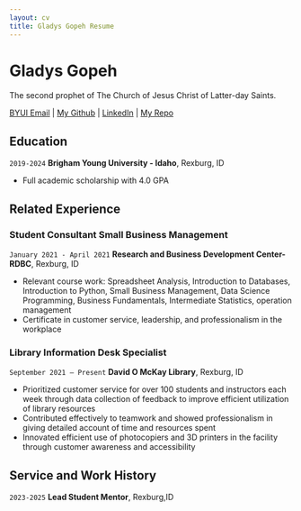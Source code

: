 ```yaml
---
layout: cv
title: Gladys Gopeh Resume
---
```

# Gladys Gopeh
The second prophet of The Church of Jesus Christ of Latter-day Saints.

<div id="webaddress">
<a href="gop19001@byui.edu">BYUI Email</a>
| <a href="https://github.com/ggopeh">My Github</a>
| <a href="linkedin.com/in/gladysgopeh">LinkedIn</a>
| <a href="https://github.com/byuids-resumes">My Repo</a>
</div>

<!-- https://www.monique.tech/the-art-of-markdown -->

## Education

`2019-2024`
__Brigham Young University - Idaho__, Rexburg, ID

- Full academic scholarship with 4.0 GPA



## Related Experience

### Student Consultant Small Business Management

`January 2021 - April 2021`
__Research and Business Development Center-RDBC__, Rexburg, ID

- Relevant course work: Spreadsheet Analysis, Introduction to Databases, Introduction to Python, Small Business Management, Data Science Programming, Business Fundamentals, Intermediate Statistics, operation management
- Certificate in customer service, leadership, and professionalism in the workplace

### Library Information Desk Specialist

`September 2021 – Present`
__David O McKay Library__, Rexburg, ID

- Prioritized customer service for over 100 students and instructors each week through data collection of feedback to improve efficient utilization of library resources 
- Contributed effectively to teamwork and showed professionalism in giving detailed account of time and resources spent
- Innovated efficient use of photocopiers and 3D printers in the facility through customer awareness and accessibility



## Service and Work History


`2023-2025`
__Lead Student Mentor__, Rexburg,ID



<!-- ### Footer

Last updated: May 2013 -->


